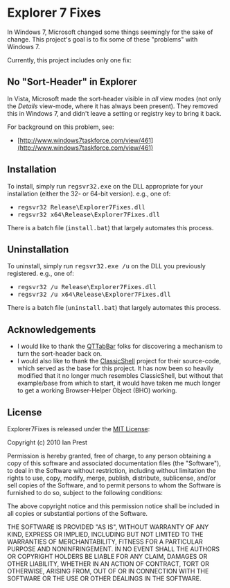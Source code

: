 
# Explorer 7 Fixes

In Windows 7, Microsoft changed some things seemingly for the sake of 
change.  This project's goal is to fix some of these "problems" with 
Windows 7.

Currently, this project includes only one fix:

## No "Sort-Header" in Explorer

In Vista, Microsoft made the sort-header visible in _all_ view modes 
(not only the _Details_ view-mode, where it has always been present).
They removed this in Windows 7, and didn't leave a setting or registry 
key to bring it back.

For background on this problem, see: 

* [http://www.windows7taskforce.com/view/461](http://www.windows7taskforce.com/view/461)

## Installation

To install, simply run <tt>regsvr32.exe</tt> on the DLL appropriate for
your installation (either the 32- or 64-bit version).  e.g., one of:

* <tt>regsvr32 Release\Explorer7Fixes.dll</tt>
* <tt>regsvr32 x64\Release\Explorer7Fixes.dll</tt>

There is a batch file (<tt>install.bat</tt>) that largely automates this 
process.


## Uninstallation

To uninstall, simply run <tt>regsvr32.exe /u</tt> on the DLL you previously
registered.  e.g., one of:

* <tt>regsvr32 /u Release\Explorer7Fixes.dll</tt>
* <tt>regsvr32 /u x64\Release\Explorer7Fixes.dll</tt>

There is a batch file (<tt>uninstall.bat</tt>) that largely automates this 
process.


## Acknowledgements

* I would like to thank the [QTTabBar](http://qttabbar.sourceforge.net/) folks 
for discovering a mechanism to turn the sort-header back on.
* I would also like to thank the [ClassicShell](http://classicshell.sourceforge.net/)
project for their source-code, which served as the base for this project.
It has now been so heavily modified that it no longer much resembles
ClassicShell, but without that example/base from which to start, it would
have taken me much longer to get a working Browser-Helper Object (BHO) 
working.

## License

Explorer7Fixes is released under the [MIT License](http://www.opensource.org/licenses/mit-license.html):

Copyright (c) 2010 Ian Prest

Permission is hereby granted, free of charge, to any person obtaining a copy
of this software and associated documentation files (the "Software"), to deal
in the Software without restriction, including without limitation the rights
to use, copy, modify, merge, publish, distribute, sublicense, and/or sell
copies of the Software, and to permit persons to whom the Software is
furnished to do so, subject to the following conditions:

The above copyright notice and this permission notice shall be included in
all copies or substantial portions of the Software.

THE SOFTWARE IS PROVIDED "AS IS", WITHOUT WARRANTY OF ANY KIND, EXPRESS OR
IMPLIED, INCLUDING BUT NOT LIMITED TO THE WARRANTIES OF MERCHANTABILITY,
FITNESS FOR A PARTICULAR PURPOSE AND NONINFRINGEMENT. IN NO EVENT SHALL THE
AUTHORS OR COPYRIGHT HOLDERS BE LIABLE FOR ANY CLAIM, DAMAGES OR OTHER
LIABILITY, WHETHER IN AN ACTION OF CONTRACT, TORT OR OTHERWISE, ARISING FROM,
OUT OF OR IN CONNECTION WITH THE SOFTWARE OR THE USE OR OTHER DEALINGS IN
THE SOFTWARE.
